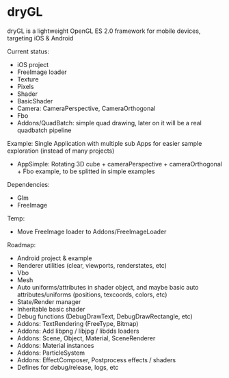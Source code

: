dryGL
=====

dryGL is a lightweight OpenGL ES 2.0 framework for mobile devices, targeting iOS & Android

Current status:
- iOS project
- FreeImage loader
- Texture
- Pixels
- Shader
- BasicShader
- Camera: CameraPerspective, CameraOrthogonal
- Fbo
- Addons/QuadBatch: simple quad drawing, later on it will be a real quadbatch pipeline

Example:
Single Application with multiple sub Apps for easier sample exploration (instead of many projects)
- AppSimple: Rotating 3D cube + cameraPerspective + cameraOrthogonal + Fbo example, to be splitted in simple examples

Dependencies:
- Glm
- FreeImage

Temp:
- Move FreeImage loader to Addons/FreeImageLoader

Roadmap:
- Android project & example
- Renderer utilities (clear, viewports, renderstates, etc)
- Vbo
- Mesh
- Auto uniforms/attributes in shader object, and maybe basic auto attributes/uniforms (positions, texcoords, colors, etc)
- State/Render manager
- Inheritable basic shader
- Debug functions (DebugDrawText, DebugDrawRectangle, etc)
- Addons: TextRendering (FreeType, Bitmap)
- Addons: Add libpng / libjpg / libdds loaders
- Addons: Scene, Object, Material, SceneRenderer
- Addons: Material instances
- Addons: ParticleSystem
- Addons: EffectComposer, Postprocess effects / shaders
- Defines for debug/release, logs, etc

